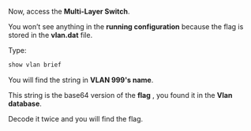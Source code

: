 Now, access the **Multi-Layer Switch**.  

You won’t see anything in the **running configuration** because the flag is stored in the **vlan.dat** file.  

Type:  
```bash
show vlan brief
```
You will find the string in **VLAN 999's name**.  

This string is  the base64 version of the **flag** , you found it in the **Vlan database**.

Decode it twice and you will find the flag. 